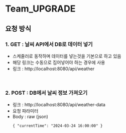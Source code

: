# Team_UPGRADE

## 요청 방식
### 1. GET : 날씨 API에서 DB로 데이터 넣기

- 스케줄러로 동작하며 데이터를 넣는것을 기본으로 하고 있음
- 해당 링크는 수동으로 집어넣어야 하는 경우에 사용
- 링크 : http://localhost:8080/api/weather

﻿

### 2. POST : DB에서 날씨 정보 가져오기
- 링크 : http://localhost:8080/api/weather-data
- 요청 파라미터
- Body : raw (json)
    ```
    { "currentTime": "2024-03-24 16:00:00" }
    ```
